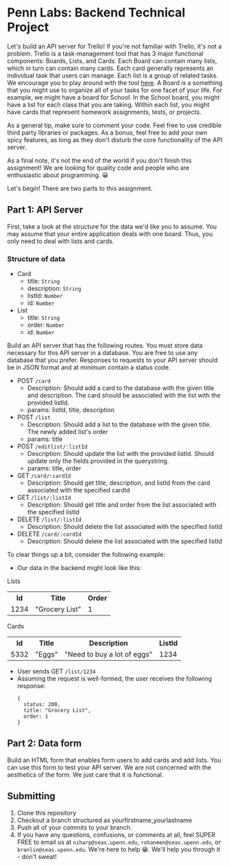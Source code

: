 # Penn Labs: Backend Technical Project
Let's build an API server for Trello! If you're not familiar with Trello, it's not a problem. Trello is a task-management tool
that has 3 major functional components: Boards, Lists, and Cards. Each Board can contain many lists, which in turn can contain many cards. 
Each card generally represents an individual task that users can manage. Each list is a group of related tasks. We encourage you to play 
around with the tool [here](http://www.trello.com). A Board is a something that you might use to organize all of your tasks for one facet of your life. For example, we might have a board for School. In the School board, you might have a list for each class that you are taking. Within each list, you might have cards that represent homework assignments, tests, or projects. 

As a general tip, make sure to comment your code. Feel free to use credible third party libraries or packages. As a bonus, feel free to add your own spicy features, as long as they don't disturb the core functionality of the API server.

As a final note, it's not the end of the world if you don't finish this assignment! We are looking for quality code and people who are enthusiastic about programming. 😀

Let's begin! There are two parts to this assignment. 

## Part 1: API Server
First, take a look at the structure for the data we'd like you to assume. You may assume that your entire application deals with one board. Thus, you only need to deal with lists and cards.

### Structure of data
- Card
  - title: `String`
  - description: `String`
  - listId: `Number`
  - id: `Number`
- List
  - title: `String`
  - order: `Number`
  - id: `Number`

Build an API server that has the following routes. 
You must store data necessary for this API server in a database. You are free to use any database that you prefer.
Responses to requests to your API server should be in JSON format and at minimum contain a status code.

- POST `/card`
  - Description: Should add a card to the database with the given title and description. The card should be associated with the list with the provided listId.
  - params: listId, title, description
- POST `/list`
  - Description: Should add a list to the database with the given title. The newly added list's order 
  - params: title
- POST `/editlist/:listId`
  - Description: Should update the list with the provided listId. Should update only the fields provided in the querystring.
  - params: title, order
- GET `/card/:cardId`
  - Description: Should get title, description, and listId from the card associated with the specified cardId
- GET `/list/:listId`
  - Description: Should get title and order from the list associated with the specified listId
- DELETE `/list/:listId`
  - Description: Should delete the list associated with the specified listId
- DELETE `/card/:cardId`
  - Description: Should delete the list associated with the specified listId

To clear things up a bit, consider the following example:
- Our data in the backend might look like this:

Lists
<table>
  <tr>
    <th>
      Id
    </th>
    <th>
      Title
    </th>
    <th>
      Order
    </th>
  </tr>
  <tr>
    <td>
      1234
    </td>
    <td>
      "Grocery List"
    </td>
    <td>
      1
    </td>
  </tr>
</table>

Cards
<table>
  <tr>
    <th>
      Id
    </th>
    <th>
      Title
    </th>
    <th>
      Description
    </th>
    <th>
      ListId
    </th>
  </tr>
  <tr>
    <td>
      5332
    </td>
    <td>
      "Eggs"
    </td>
    <td>
      "Need to buy a lot of eggs"
    </td>
    <td>
      1234
    </td>
  </tr>
</table>

- User sends GET `/list/1234`
- Assuming the request is well-formed, the user receives the following response:
  ```
  {
    status: 200,
    title: "Grocery List",
    order: 1
  }
  ```

## Part 2: Data form
Build an HTML form that enables form users to add cards and add lists. You can use this form to test your API server. We are not concerned with the aesthetics of the form. We just care that it is functional.

## Submitting
1. Clone this repository
2. Checkout a branch structured as yourfirstname_yourlastname
3. Push all of your commits to your branch.
4. If you have any questions, confusions, or comments at all, feel SUPER FREE to email us at `niharp@seas.upenn.edu`, `rohanmen@seas.upenn.edu`, or `branlin@seas.upenn.edu`. We're here to help 😁. We'll help you through it - don't sweat!
